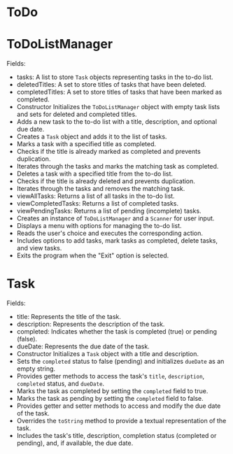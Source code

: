 # ToDo
# ToDoListManager
 Fields:
   - tasks: A list to store `Task` objects representing tasks in the to-do list.
   - deletedTitles: A set to store titles of tasks that have been deleted.
   - completedTitles: A set to store titles of tasks that have been marked as completed.
- Constructor Initializes the `ToDoListManager` object with empty task lists and sets for deleted and completed titles.
- Adds a new task to the to-do list with a title, description, and optional due date.
- Creates a `Task` object and adds it to the list of tasks.
- Marks a task with a specified title as completed.
- Checks if the title is already marked as completed and prevents duplication.
- Iterates through the tasks and marks the matching task as completed.
- Deletes a task with a specified title from the to-do list.
- Checks if the title is already deleted and prevents duplication.
- Iterates through the tasks and removes the matching task.
- viewAllTasks: Returns a list of all tasks in the to-do list.
- viewCompletedTasks: Returns a list of completed tasks.
- viewPendingTasks: Returns a list of pending (incomplete) tasks.
- Creates an instance of `ToDoListManager` and a `Scanner` for user input.
- Displays a menu with options for managing the to-do list.
- Reads the user's choice and executes the corresponding action.
- Includes options to add tasks, mark tasks as completed, delete tasks, and view tasks.
- Exits the program when the "Exit" option is selected.
# Task
Fields:
   - title: Represents the title of the task.
   - description: Represents the description of the task.
   - completed: Indicates whether the task is completed (true) or pending (false).
   - dueDate: Represents the due date of the task.
- Constructor Initializes a `Task` object with a title and description.
- Sets the `completed` status to false (pending) and initializes `dueDate` as an empty string.
- Provides getter methods to access the task's `title`, `description`, `completed` status, and `dueDate`.
- Marks the task as completed by setting the `completed` field to true.
- Marks the task as pending by setting the `completed` field to false.
- Provides getter and setter methods to access and modify the due date of the task.
- Overrides the `toString` method to provide a textual representation of the task.
- Includes the task's title, description, completion status (completed or pending), and, if available, the due date.
